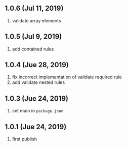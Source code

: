 ## 1.0.6 (Jul 11, 2019)

1. validate array elements

## 1.0.5 (Jul 9, 2019)

1. add contained rules

## 1.0.4 (Jue 28, 2019)

1. fix incorrect implementation of validate required rule
2. add validate nested rules

## 1.0.3 (Jue 24, 2019)

1. set main in `package.json`

## 1.0.1 (Jue 24, 2019)

1. first publish
